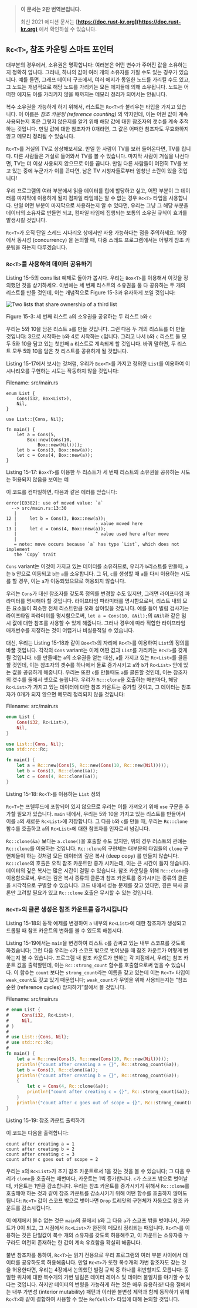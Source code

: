 > **이 문서는 2판 번역본입니다.**
>
> 최신 2021 에디션 문서는 **[https://doc.rust-kr.org](https://doc.rust-kr.org)** 에서 확인하실 수 있습니다.

## `Rc<T>`, 참조 카운팅 스마트 포인터

대부분의 경우에서, 소유권은 명확합니다: 여러분은 어떤 변수가 주어진 값을
소유하는지 정확히 압니다. 그러나, 하나의 값이 여러 개의 소유자를 가질 수도
있는 경우가 있습니다. 예를 들면, 그래프 데이터 구조에서, 여러 에지가
동일한 노드를 가리킬 수도 있고, 그 노드는 개념적으로 해당 노드를 가리키는
모든 에지들에 의해 소유됩니다. 노드는 어떠한 에지도 이를 가리키지 않을
때까지는 메모리 정리가 되어서는 안됩니다.

복수 소유권을 가능하게 하기 위해서, 러스트는 `Rc<T>`라 불리우는 타입을 가지고
있습니다. 이 이름은 *참조 카운팅 (reference counting)* 의 약자인데, 이는
어떤 값이 계속 사용되는지 혹은 그렇지 않은지를 알기 위해 해당 값에 대한 참조자의
갯수를 계속 추적하는 것입니다. 만일 값에 대한 참조자가 0개라면, 그 값은 어떠한
참조자도 무효화하지 않고 메모리 정리될 수 있습니다.

`Rc<T>`를 거실의 TV로 상상해보세요. 만일 한 사람이 TV를 보러 들어온다면,
TV를 킵니다. 다른 사람들은 거실로 들어와서 TV를 볼 수 있습니다. 마지막 사람이
거실을 나선다면, TV는 더 이상 사용되지 않으므로 이를 끕니다. 만일 다른 사람들이
여전히 TV를 보고 있는 중에 누군가가 이를 끈다면, 남은 TV 시청자들로부터 엄청난
소란이 있을 것입니다!

우리 프로그램의 여러 부분에서 읽을 데이터를 힙에 할당하고 싶고, 어떤 부분이
그 데이터를 마지막에 이용하게 될지 컴파일 타임에는 알 수 없는 경우 `Rc<T>`
타입을 사용합니다. 만일 어떤 부분이 마지막으로 사용하는지 알 수 있다면,
우리는 그냥 그 해당 부분을 데이터의 소유자로 만들면 되고, 컴파일 타임에 집행되는
보통의 소유권 규칙이 효과를 발생시킬 것입니다.

`Rc<T>`가 오직 단일 스레드 시나리오 상에서만 사용 가능하다는 점을 주의하세요.
16장에서 동시성 (concurrency) 을 논의할 때, 다중 스레드 프로그램에서는
어떻게 참조 카운팅을 하는지 다루겠습니다.

### `Rc<T>`를 사용하여 데이터 공유하기

Listing 15-5의 cons list 예제로 돌아가 봅시다. 우리는 `Box<T>`를 이용해서
이것을 정의했던 것을 상기하세요. 이번에는 세 번째 리스트의 소유권을 둘 다 공유하는
두 개의 리스트를 만들 것인데, 이는 개념적으로 Figure 15-3과 유사하게 보일 것입니다:

<img alt="Two lists that share ownership of a third list" src="img/trpl15-03.svg" class="center" />

<span class="caption">Figure 15-3: 세 번째 리스트 `a`의 소유권을 공유하는
두 리스트 `b`와 `c`</span>

우리는 5와 10을 담은 리스트 `a`를 만들 것입니다. 그런 다음 두 개의 리스트를 더
만들 것입니다: 3으로 시작하는 `b`와 4로 시작하는 `c`입니다. 그리고 나서 `b`와 `c`
리스트 둘 모두 5와 10을 담고 있는 첫번째 `a` 리스트로 계속되게 할 것입니다.
바꿔 말하면, 두 리스트 모두 5와 10을 담은 첫 리스트를 공유하게 될 것입니다.


Listing 15-17에서 보시는 것처럼, 우리가 `Box<T>`를 가지고 정의한 `List`를
이용하여 이 시나리오를 구현하는 시도는 작동하지 않을 것입니다:

<span class="filename">Filename: src/main.rs</span>

```rust,ignore
enum List {
    Cons(i32, Box<List>),
    Nil,
}

use List::{Cons, Nil};

fn main() {
    let a = Cons(5,
        Box::new(Cons(10,
            Box::new(Nil))));
    let b = Cons(3, Box::new(a));
    let c = Cons(4, Box::new(a));
}
```

<span class="caption">Listing 15-17: `Box<T>`를 이용한 두 리스트가 세 번째
리스트의 소유권을 공유하는 시도는 허용되지 않음을 보이는 예</span>

이 코드를 컴파일하면, 다음과 같은 에러를 얻습니다:

```text
error[E0382]: use of moved value: `a`
  --> src/main.rs:13:30
   |
12 |     let b = Cons(3, Box::new(a));
   |                              - value moved here
13 |     let c = Cons(4, Box::new(a));
   |                              ^ value used here after move
   |
   = note: move occurs because `a` has type `List`, which does not implement
   the `Copy` trait
```

`Cons` variant는 이것이 가지고 있는 데이터를 소유하므로, 우리가 `b`리스트를 만들때,
`a`는 `b` 안으로 이동되고 `b`는 `a`를 소유합니다. 그 뒤, `c`를 생성할 때 `a`를
다시 이용하는 시도를 할 경우, 이는 `a`가 이동되었으므로 허용되지 않습니다.

우리는 `Cons`가 대신 참조자를 갖도록 정의를 변경할 수도 있지만, 그러면
라이프타임 파라미터를 명시해야 할 것입니다. 라이프타임 파라미터를 명시함으로써,
리스트 내의 모든 요소들이 최소한 전체 리스트만큼 오래 살아있을 것입니다.
예를 들어 빌림 검사기는 라이프타임 파라미터를 명시함으로써,
`let a = Cons(10, &Nil);`의 `&Nil`과 같은 임시 값에 대한 참조를 사용할 수 있게
해줍니다. 그러나 경우에 따라 적합한 라이프타임 매개변수를 지정하는 것이
어렵거나 비실용적일 수 있습니다.

대신, 우리는 Listing 15-18과 같이 `Box<T>`의 자리에 `Rc<T>`를 이용하여
`List`의 정의를 바꿀 것입니다. 각각의 `Cons` variant는 이제 어떤 값과
`List`를 가리키는 `Rc<T>`를 갖게 될 것입니다. `b`를 만들때는 `a`의
소유권을 얻는 대신, `a`를 가지고 있는 `Rc<List>`를 클론할 것인데, 이는
참조자의 갯수를 하나에서 둘로 증가시키고 `a`와 `b`가 `Rc<List>` 안에
있는 값을 공유하게 해줍니다. 우리는 또한 `c`를 만들때도 `a`를 클론할
것인데, 이는 참조자의 갯수를 둘에서 셋으로 늘립니다. 우리가 `Rc::clone`을
호출하는 매번마다, 해당 `Rc<List>`가 가지고 있는 데이터에 대한 참조 카운트는
증가할 것이고, 그 데이터는 참조자가 0개가 되지 않으면 메모리 정리되지 않을
것입니다:

<span class="filename">Filename: src/main.rs</span>

```rust
enum List {
    Cons(i32, Rc<List>),
    Nil,
}

use List::{Cons, Nil};
use std::rc::Rc;

fn main() {
    let a = Rc::new(Cons(5, Rc::new(Cons(10, Rc::new(Nil)))));
    let b = Cons(3, Rc::clone(&a));
    let c = Cons(4, Rc::clone(&a));
}
```

<span class="caption">Listing 15-18: `Rc<T>`를 이용하는 `List`
정의</span>

`Rc<T>`는 프렐루드에 포함되어 있지 않으므로 우리는 이를 가져오기 위해 `use` 구문을
추가할 필요가 있습니다. `main` 내에서, 우리는 5와 10을 가지고 있는 리스트를 만들어서
이를 `a`의 새로운 `Rc<List>`에 저장합니다. 그 다음 `b`와 `c`를 만들 때, 우리는
`Rc::clone` 함수를 호출하고 `a`의 `Rc<List>`에 대한 참조자를 인자로서
넘깁니다.

`Rc::clone(&a)` 보다는 `a.clone()`을 호출할 수도 있지만, 위의 경우
러스트의 관례는 `Rc::clone`를 이용하는 것입니다. `Rc::clone`의 구현체는
대부분의 타입들의 `clone` 구현체들이 하는 것처럼 모든 데이터의 깊은 복사
(deep copy) 를 만들지 않습니다. `Rc::clone`의 호출은 오직 참조 카운트만
증가 시키는데, 이는 큰 시간이 들지 않습니다. 데이터의 깊은 복사는 많은 시간이
걸릴 수 있습니다. 참조 카운팅을 위해 `Rc::clone`을 이용함으로써, 우리는
깊은 복사 종류의 클론과 참조 카운트를 증가시키는 종류의 클론을 시각적으로
구별할 수 있습니다. 코드 내에서 성능 문제를 찾고 있다면, 깊은 복사 클론만
고려할 필요가 있고 `Rc::clone` 호출은 무시할 수 있는
것입니다.

### `Rc<T>`의 클론 생성은 참조 카운트를 증가시킵니다

Listing 15-18의 동작 예제를 변경하여 `a` 내부의 `Rc<List>`에 대한
참조자가 생성되고 드롭될 때 참조 카운트의 변화를 볼 수 있도록 해봅시다.

Listing 15-19에서는 `main`을 변경하여 리스트 `c`를 감싸고 있는 내부 스코프를
갖도록 하겠습니다; 그런 다음 우리는 `c`가 스코프 밖으로 벗어났을 때 참조 카운트가
어떻게 변하는지 볼 수 있습니다. 프로그램 내 참조 카운트가 변하는 각 지점에서, 우리는
참조 카운트 값을 출력할텐데, 이는 `Rc::strong_count` 함수를 호출함으로써 얻을
수 있습니다. 이 함수는 `count` 보다는 `strong_count`라는 이름을 갖고 있는데
이는 `Rc<T>` 타입이 `weak_count`도 갖고 있기 때문입니다; `weak_count`가
무엇을 위해 사용되는지는 “참조 순환 (reference cycles) 방지하기”절에서 볼 것입니다.

<span class="filename">Filename: src/main.rs</span>

```rust
# enum List {
#     Cons(i32, Rc<List>),
#     Nil,
# }
#
# use List::{Cons, Nil};
# use std::rc::Rc;
#
fn main() {
    let a = Rc::new(Cons(5, Rc::new(Cons(10, Rc::new(Nil)))));
    println!("count after creating a = {}", Rc::strong_count(&a));
    let b = Cons(3, Rc::clone(&a));
    println!("count after creating b = {}", Rc::strong_count(&a));
    {
        let c = Cons(4, Rc::clone(&a));
        println!("count after creating c = {}", Rc::strong_count(&a));
    }
    println!("count after c goes out of scope = {}", Rc::strong_count(&a));
}
```

<span class="caption">Listing 15-19: 참조 카운트 출력하기</span>

이 코드는 다음을 출력합니다:

```text
count after creating a = 1
count after creating b = 2
count after creating c = 3
count after c goes out of scope = 2
```

우리는 `a`의 `Rc<List>`가 초기 참조 카운트로서 1을 갖는 것을 볼 수 있습니다;
그 다음 우리가 `clone`을 호출하는 매번마다, 카운트는 1씩 증가합니다. `c`가
스코프 밖으로 벗어날 때, 카운트는 1만큼 감소합니다. 우리는 참조 카운트를 증가시키기
위해서 `Rc::clone`를 호출해야 하는 것과 같이 참조 카운트를 감소시키기 위해 어떤
함수를 호출하지 않아도 됩니다: `Rc<T>` 값이 스코프 밖으로 벗어나면 `Drop`
트레잇의 구현체가 자동으로 참조 카운트를 감소시킵니다.

이 예제에서 볼수 없는 것은 `main`의 끝에서 `b`와 그 다음 `a`가 스코프 밖을
벗어나서, 카운트가 0이 되고, 그 시점에서 `Rc<List>`가 완전히 메모리 정리되는
때입니다. `Rc<T>`를 이용하는 것은 단일값이 복수 개의 소유자를 갖도록 허용해주고,
이 카운트는 소유자중 누구라도 여전히 존재하는 한 값이 계속 유효함을 확실히
해줍니다.

불변 참조자를 통하여, `Rc<T>`는 읽기 전용으로 우리 프로그램의 여러 부분 사이에서
데이터를 공유하도록 허용해줍니다. 만일 `Rc<T>`가 또한 복수개의 가변 참조자도 갖는
것을 허용한다면, 우리는 4장에서 논의했던 빌림 규칙 중 하나를 위반할지도 모릅니다:
동일한 위치에 대한 복수개의 가변 빌림은 데이터 레이스 및 데이터 불일치를 야기할 수
있다는 것입니다. 하지만 데이터의 변형을 가능하게 하는 것은 매우 유용하죠! 다음 절에서는
내부 가변성 (interior mutability) 패턴과 이러한 불변성 제약과 함께 동작하기
위해 `Rc<T>`와 같이 결합하여 사용할 수 있는 `RefCell<T>` 타입에 대해 논의할
것입니다.

